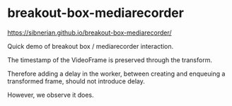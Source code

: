 # breakout-box-mediarecorder

https://sibnerian.github.io/breakout-box-mediarecorder/

Quick demo of breakout box / mediarecorder interaction.

The timestamp of the VideoFrame is preserved through the transform.

Therefore adding a delay in the worker, between creating and enqueuing a transformed frame, should not introduce delay.

However, we observe it does.
